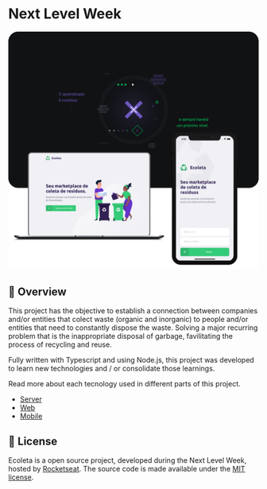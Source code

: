 # Next Level Week

![Ecoleta overview](/assets/ecoleta.png)

## 🚀 Overview

This project has the objective to establish a connection between companies and/or entities that colect waste (organic and inorganic) to people and/or entities that need to constantly dispose the waste. Solving a major recurring problem that is the inappropriate disposal of garbage, favilitating the process of recycling and reuse.

Fully written with Typescript and using Node.js, this project was developed to learn new technologies and / or consolidate those learnings.

Read more about each tecnology used in different parts of this project.

- [Server](/server/)
- [Web](/web/)
- [Mobile](/mobile/)

## 📃 License

Ecoleta is a open source project, developed during the Next Level Week, hosted by [Rocketseat](https://rocketseat.com.br). The source code is made available under the [MIT license](LICENSE).
